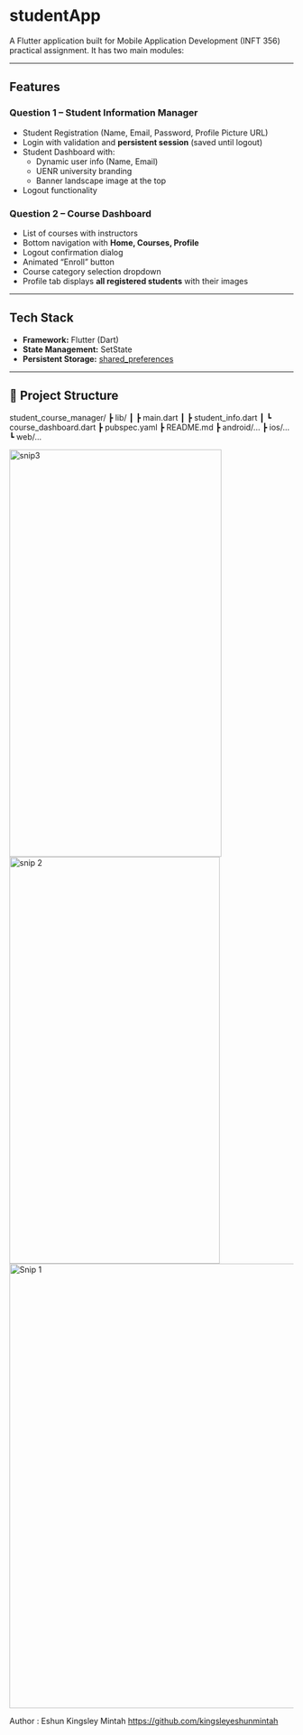 # studentApp
A Flutter application built for Mobile Application Development (INFT 356) practical assignment. It has two main modules:

---

##  Features

### Question 1 – Student Information Manager
- Student Registration (Name, Email, Password, Profile Picture URL)
- Login with validation and **persistent session** (saved until logout)
- Student Dashboard with:
  - Dynamic user info (Name, Email)
  - UENR university branding
  - Banner landscape image at the top
- Logout functionality

### Question 2 – Course Dashboard
- List of courses with instructors
- Bottom navigation with **Home, Courses, Profile**
- Logout confirmation dialog
- Animated “Enroll” button
- Course category selection dropdown
- Profile tab displays **all registered students** with their images

---

##  Tech Stack
- **Framework:** Flutter (Dart)
- **State Management:** SetState
- **Persistent Storage:** [shared_preferences](https://pub.dev/packages/shared_preferences)

---

## 📂 Project Structure
student_course_manager/
 ┣ lib/
 ┃ ┣ main.dart
 ┃ ┣ student_info.dart
 ┃ ┗ course_dashboard.dart
 ┣ pubspec.yaml
 ┣ README.md
 ┣ android/...
 ┣ ios/...
 ┗ web/...

<img width="376" height="722" alt="snip3 " src="https://github.com/user-attachments/assets/1b24c3a6-3b43-451b-ad92-e494511864da" />
<img width="373" height="721" alt="snip 2" src="https://github.com/user-attachments/assets/4c80155f-255b-4c4f-8d25-13c2b9b484dc" />
<img width="1247" height="788" alt="Snip 1" src="https://github.com/user-attachments/assets/df613d62-775e-4d5d-8af0-596875f5a63c" />

Author : Eshun Kingsley Mintah
https://github.com/kingsleyeshunmintah

